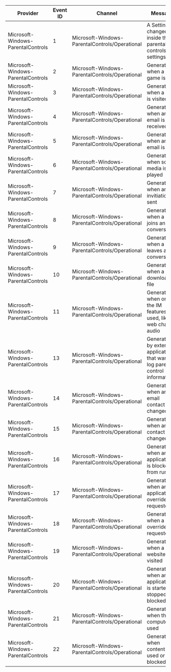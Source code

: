 Provider                            |  Event ID  |  Channel                                         |  Message
------------------------------------|------------|--------------------------------------------------|----------------------------------------------------------------------------------
Microsoft-Windows-ParentalControls  |  1         |  Microsoft-Windows-ParentalControls/Operational  |  A Setting changed inside the parental controls settings
Microsoft-Windows-ParentalControls  |  2         |  Microsoft-Windows-ParentalControls/Operational  |  Generated when a game is run
Microsoft-Windows-ParentalControls  |  3         |  Microsoft-Windows-ParentalControls/Operational  |  Generated when a URL is visited
Microsoft-Windows-ParentalControls  |  4         |  Microsoft-Windows-ParentalControls/Operational  |  Generated when an email is received
Microsoft-Windows-ParentalControls  |  5         |  Microsoft-Windows-ParentalControls/Operational  |  Generated when an email is sent
Microsoft-Windows-ParentalControls  |  6         |  Microsoft-Windows-ParentalControls/Operational  |  Generated when some media is played
Microsoft-Windows-ParentalControls  |  7         |  Microsoft-Windows-ParentalControls/Operational  |  Generated when an IM invitiation is sent
Microsoft-Windows-ParentalControls  |  8         |  Microsoft-Windows-ParentalControls/Operational  |  Generated when a user joins an IM conversation
Microsoft-Windows-ParentalControls  |  9         |  Microsoft-Windows-ParentalControls/Operational  |  Generated when a user leaves an IM conversation
Microsoft-Windows-ParentalControls  |  10        |  Microsoft-Windows-ParentalControls/Operational  |  Generated when a user downloads a file
Microsoft-Windows-ParentalControls  |  11        |  Microsoft-Windows-ParentalControls/Operational  |  Generated when one of the IM features is used, like web chat, audio
Microsoft-Windows-ParentalControls  |  13        |  Microsoft-Windows-ParentalControls/Operational  |  Generated by external applications that want to log parental control information
Microsoft-Windows-ParentalControls  |  14        |  Microsoft-Windows-ParentalControls/Operational  |  Generated when an email contact is changed
Microsoft-Windows-ParentalControls  |  15        |  Microsoft-Windows-ParentalControls/Operational  |  Generated when an IM contact is changed
Microsoft-Windows-ParentalControls  |  16        |  Microsoft-Windows-ParentalControls/Operational  |  Generated when an application is blocked from running
Microsoft-Windows-ParentalControls  |  17        |  Microsoft-Windows-ParentalControls/Operational  |  Generated when an application override is requested
Microsoft-Windows-ParentalControls  |  18        |  Microsoft-Windows-ParentalControls/Operational  |  Generated when a URL override is requested
Microsoft-Windows-ParentalControls  |  19        |  Microsoft-Windows-ParentalControls/Operational  |  Generated when a website is visited
Microsoft-Windows-ParentalControls  |  20        |  Microsoft-Windows-ParentalControls/Operational  |  Generated when an application is started, stopped or blocked
Microsoft-Windows-ParentalControls  |  21        |  Microsoft-Windows-ParentalControls/Operational  |  Generated when the computer is used
Microsoft-Windows-ParentalControls  |  22        |  Microsoft-Windows-ParentalControls/Operational  |  Generated when content is used or blocked